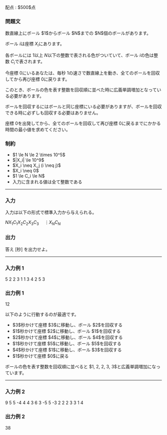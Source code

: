 
<div>

<span>

<span>

<p>
配点 : $500$点
</p>

<div>

<section>

### **問題文**

<p>
数直線上にボール $1$からボール $N$までの $N$個のボールがあります。

ボール $i$は座標 $X_i$にあります。

各ボールには $1$以上 $N$以下の整数で表される色がついていて、ボール $i$の色は整数 $C_i$で表されます。

今座標 $0$にいるあなたは、毎秒 $1$の速さで数直線上を動き、全てのボールを回収してから再び座標 $0$に戻ります。

このとき、ボールの色を表す整数を回収順に並べた時に広義単調増加となっている必要があります。

ボールを回収するにはボールと同じ座標にいる必要がありますが、ボールを回収できる時に必ずしも回収する必要はありません。

座標 $0$を出発してから、全てのボールを回収して再び座標 $0$に戻るまでにかかる時間の最小値を求めてください。  
</p>

</section>

</div>

<div>

<section>

### **制約**

<ul>

<li>
$1 \le N \le 2 \times 10^5$
</li>

<li>
$|X_i| \le 10^9$
</li>

<li>
$X_i \neq X_j (i \neq j)$
</li>

<li>
$X_i \neq 0$
</li>

<li>
$1 \le C_i \le N$
</li>

<li>
入力に含まれる値は全て整数である
</li>

</ul>

</section>

</div>

---

<div>

<div>

<section>

### **入力**

<p>
入力は以下の形式で標準入力から与えられる。
</p>

<div>

$N$$X_1$$C_1$$X_2$$C_2$$X_3$$C_3$$\hspace{15pt} \vdots$$X_N$$C_N$
</div>

</section>

</div>

<div>

<section>

### **出力**

<p>
答え [秒] を出力せよ。  
</p>

</section>

</div>

</div>

---

<div>

<section>

### **入力例 1**

<div>

5
2 2
3 1
1 3
4 2
5 3

</div>

</section>

</div>

<div>

<section>

### **出力例 1**

<div>

12

</div>

<p>
以下のように行動するのが最適です。  
</p>

<ul>

<li>
$3$秒かけて座標 $3$に移動し、ボール $2$を回収する
</li>

<li>
$1$秒かけて座標 $2$に移動し、ボール $1$を回収する
</li>

<li>
$2$秒かけて座標 $4$に移動し、ボール $4$を回収する
</li>

<li>
$1$秒かけて座標 $5$に移動し、ボール $5$を回収する
</li>

<li>
$4$秒かけて座標 $1$に移動し、ボール $3$を回収する
</li>

<li>
$1$秒かけて座標 $0$に戻る
</li>

</ul>

<p>
ボールの色を表す整数を回収順に並べると $1, 2, 2, 3, 3$と広義単調増加になっています。  
</p>

</section>

</div>

---

<div>

<section>

### **入力例 2**

<div>

9
5 5
-4 4
4 3
6 3
-5 5
-3 2
2 2
3 3
1 4

</div>

</section>

</div>

<div>

<section>

### **出力例 2**

<div>

38

</div>

</section>

</div>

</span>

</span>

</div>
